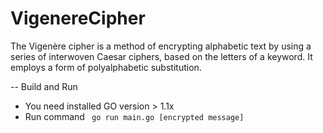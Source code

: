 # VigenereCipher

The Vigenère cipher is a method of encrypting alphabetic text by using a series of interwoven Caesar ciphers, based on the letters of a keyword. It employs a form of polyalphabetic substitution.

-- Build and Run

- You need installed GO version > 1.1x
- Run command ``` go run main.go [encrypted message]```
